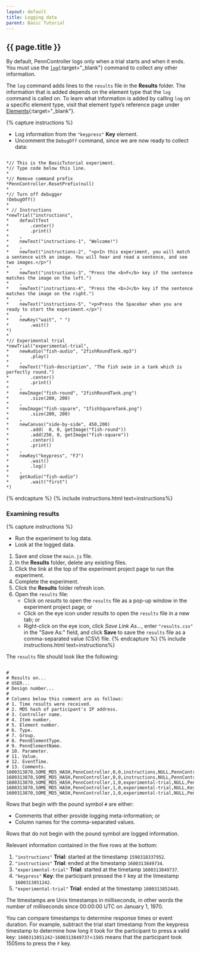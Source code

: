 ```yaml
---
layout: default
title: Logging data
parent: Basic Tutorial
---
```


## {{ page.title }}

By default, PennController logs only when a trial starts and when it ends. You must use the [`log`]({{site.baseurl}}/docs/action-commands/standard-log){:target="_blank"} command to collect any other information. 

The `log` command adds lines to the `results` file in the **Results** folder. The information that is added depends on the element type that the `log` command is called on. To learn what information is added by calling `log` on a specific element type, visit that element type’s reference page under [Elements]({{site.baseurl}}/docs/elements){:target="_blank"}.

{% capture instructions %}
+ Log information from the `"keypress"` **Key** element.
+ Uncomment the `DebugOff` command, since we are now ready to collect data:

<pre><code class="language-diff-javascript diff-highlight"> 
*// This is the BasicTutorial experiment.
*// Type code below this line.
*
*// Remove command prefix
*PennController.ResetPrefix(null)
*
*// Turn off debugger
!DebugOff()
*
* // Instructions
*newTrial("instructions",
*    defaultText
*        .center()
*        .print()
*    ,
*    newText("instructions-1", "Welcome!")
*    ,
*    newText("instructions-2", "&lt;p&gt;In this experiment, you will match a sentence with an image. You will hear and read a sentence, and see two images.&lt;/p&gt;")
*    ,
*    newText("instructions-3", "Press the &lt;b&gt;F&lt;/b&gt; key if the sentence matches the image on the left.")
*    ,
*    newText("instructions-4", "Press the &lt;b&gt;J&lt;/b&gt; key if the sentence matches the image on the right.")
*    ,
*    newText("instructions-5", "&lt;p&gt;Press the Spacebar when you are ready to start the experiment.&lt;/p&gt;")
*    ,
*    newKey("wait", " ")
*        .wait()
*)
*
*// Experimental trial
*newTrial("experimental-trial",
*    newAudio("fish-audio", "2fishRoundTank.mp3")
*        .play()
*    ,
*    newText("fish-description", "The fish swim in a tank which is perfectly round.")
*        .center()
*        .print()
*    ,
*    newImage("fish-round", "2fishRoundTank.png")    
*        .size(200, 200)
*    ,
*    newImage("fish-square", "1fishSquareTank.png")
*        .size(200, 200)
*    ,   
*    newCanvas("side-by-side", 450,200)
*        .add(  0, 0, getImage("fish-round"))
*        .add(250, 0, getImage("fish-square"))
*        .center()
*        .print()
*    ,
*    newKey("keypress", "FJ")
*        .wait()
+        .log()
*    ,
*    getAudio("fish-audio")
*        .wait("first")
*)
</code></pre>
{% endcapture %}
{% include instructions.html text=instructions%}

### Examining results

{% capture instructions %}
+ Run the experiment to log data.
+ Look at the logged data.

1. Save and close the `main.js` file.
2. In the **Results** folder, delete any existing files.
3. Click the link at the top of the experiment project page to run the experiment.
4. Complete the experiment.
5. Click the **Results** folder refresh icon.
6. Open the `results` file:
   + Click on *results* to open the `results` file as a pop-up window in the experiment project page; or
   + Click on the eye icon under *results* to open the `results` file in a new tab; or
   + Right-click on the eye icon, click *Save Link As...*, enter `"results.csv"` in the "Save As:" field, and click **Save** to save the `results` file as a comma-separated value (CSV) file.
{% endcapture %}
{% include instructions.html text=instructions%}

The `results` file should look like the following:

<pre><code class="language-none" style="white-space:pre;">
#
# Results on...
# USER...
# Design number...
#
# Columns below this comment are as follows:
# 1. Time results were received.
# 2. MD5 hash of participant's IP address.
# 3. Controller name.
# 4. Item number.
# 5. Element number.
# 6. Type.
# 7. Group.
# 8. PennElementType.
# 9. PennElementName.
# 10. Parameter.
# 11. Value.
# 12. EventTime.
# 13. Comments.
1600313870,SOME_MD5_HASH,PennController,0,0,instructions,NULL,PennController,0,_Trial_,Start,1600313848315,NULL
1600313870,SOME_MD5_HASH,PennController,0,0,instructions,NULL,PennController,0,_Trial_,End,1600313849734,NULL
1600313870,SOME_MD5_HASH,PennController,1,0,experimental-trial,NULL,PennController,1,_Trial_,Start,1600313849737,NULL
1600313870,SOME_MD5_HASH,PennController,1,0,experimental-trial,NULL,Key,keypress,PressedKey,F,1600313851242,Wait success
1600313870,SOME_MD5_HASH,PennController,1,0,experimental-trial,NULL,PennController,1,Trial_,End,1600313852445,NULL
</code></pre>

Rows that begin with the pound symbol `#` are either:

+ Comments that either provide logging meta-information; or
+ Column names for the comma-separated values. 

Rows that do not begin with the pound symbol are logged information.

Relevant information contained in the five rows at the bottom:

1. `"instructions"` **Trial**: started at the timestamp `1598318337952`.
2. `"instructions"` **Trial**: ended at the timestamp `1600313849734`.
3. `"experimental-trial"` **Trial**: started at the timetamp `1600313849737`.
4. `"keypress"` **Key**: the participant pressed the `F` key at the timestamp `1600313851242`.
5. `"experimental-trial"` **Trial**: ended at the timestamp `1600313852445`.

The timestamps are Unix timestamps in milliseconds, in other words the number of milliseconds since 00:00:00 UTC on January 1, 1970.

You can compare timestamps to determine response times or event duration. For example, subtract the trial start timestamp from the keypress timestamp to determine how long it took for the participant to press a valid key: `1600313851242`-`1600313849737`=`1505` means that the participant took 1505ms to press the `F` key.
